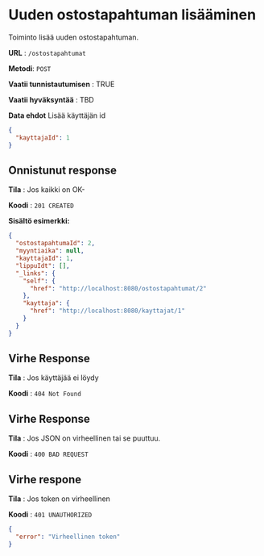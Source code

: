 # Uuden ostostapahtuman lisääminen

Toiminto lisää uuden ostostapahtuman.

**URL** : `/ostostapahtumat`

**Metodi**: `POST`

**Vaatii tunnistautumisen** : TRUE

**Vaatii hyväksyntää** : TBD

**Data ehdot**
Lisää käyttäjän id
```json
{
  "kayttajaId": 1
}
```


## Onnistunut response

**Tila** : Jos kaikki on OK-

**Koodi** : `201 CREATED`

**Sisältö esimerkki:**
```json
{
  "ostostapahtumaId": 2,
  "myyntiaika": null,
  "kayttajaId": 1,
  "lippuIdt": [],
  "_links": {
    "self": {
      "href": "http://localhost:8080/ostostapahtumat/2"
    },
    "kayttaja": {
      "href": "http://localhost:8080/kayttajat/1"
    }
  }
}
```

## Virhe Response

**Tila** : Jos käyttäjää ei löydy

**Koodi** : `404 Not Found`

## Virhe Response

**Tila** : Jos JSON on virheellinen tai se puuttuu.

**Koodi** : `400 BAD REQUEST`

## Virhe respone

**Tila** : Jos token on virheellinen

**Koodi** : `401 UNAUTHORIZED`

```json
{
  "error": "Virheellinen token"
}
```